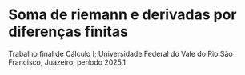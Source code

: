 # Soma de riemann e derivadas por diferenças finitas
Trabalho final de Cálculo I; Universidade Federal do Vale do Rio São Francisco, Juazeiro, período 2025.1
